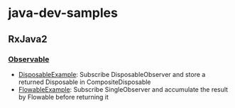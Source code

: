 # java-dev-samples

## RxJava2

### [Observable](http://reactivex.io/documentation/observable.html)

* [DisposableExample](https://github.com/andronmobi/java-dev-samples/blob/master/src/main/java/com/andronblog/devsamples/rx/operators/DisposableExample.java): Subscribe DisposableObserver and store a returned Disposable in CompositeDisposable 
* [FlowableExample](https://github.com/andronmobi/java-dev-samples/blob/master/src/main/java/com/andronblog/devsamples/rx/operators/FlowableExample.java): Subscribe SingleObserver and accumulate the result by Flowable before returning it
